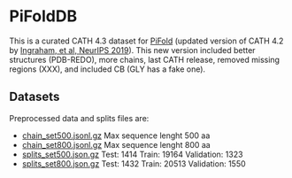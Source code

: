 # PiFoldDB

This is a curated CATH 4.3 dataset for [PiFold](https://github.com/A4Bio/PiFold) (updated version of CATH 4.2 by [Ingraham, et al, NeurIPS 2019](https://github.com/jingraham/neurips19-graph-protein-design)).
This new version included better structures (PDB-REDO), more chains, last CATH release, removed missing regions (XXX), and included CB (GLY has a fake one). 

## Datasets

Preprocessed data and splits files are:

- [chain_set500.jsonl.gz](chain_set500.jsonl.gz)   Max sequence lenght 500 aa
- [chain_set800.jsonl.gz](chain_set800.jsonl.gz)   Max sequence lenght 800 aa
- [splits_set500.json.gz](splits_set500.json.gz)   Test: 1414 Train: 19164 Validation: 1323
- [splits_set800.json.gz](splits_set800.json.gz)   Test: 1432 Train: 20513 Validation: 1550


